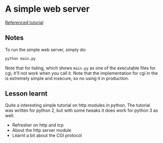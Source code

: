 # A simple web server

[Referenced tutorial](http://aosabook.org/en/500L/a-simple-web-server.html)

## Notes

To run the simple web server, simply do:

```bash
python main.py
```

Note that for listing, which shows `main.py` as one of the executable files for cgi, it'll not work when you call it. Note that the implementation for cgi in the is extremely simple and insecure, so no using it in production.

## Lesson learnt
Quite a interesting simple tutorial on http modules in python. The tutorial was written for python 2, but with some tweaks it does work for python 3 as well.

- Refresher on http and tcp
- About the http.server module
- Learnt a bit about the CGI protocol